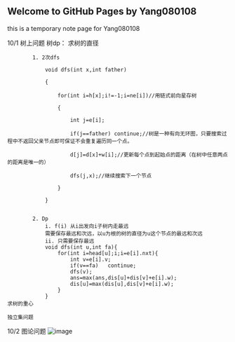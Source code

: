## Welcome to GitHub Pages by Yang080108

this is a temporary note page for Yang080108
	
  
  
  
10/1 树上问题
	树dp：
	求树的直径
		
			1. 2次dfs 

				void dfs(int x,int father)

				{

					for(int i=h[x];i!=-1;i=ne[i])//用链式前向星存树

					{

						int j=e[i];

						if(j==father) continue;//树是一种有向无环图，只要搜索过程中不返回父亲节点即可保证不会重复遍历同一个点。

						d[j]=d[x]+w[i];//更新每个点到起始点的距离（在树中任意两点的距离是唯一的）

						dfs(j,x);//继续搜索下一个节点

					}

				}


			2. Dp
				i. f(i) 从i出发向i子树内走最远
				需要保存最远和次远，以u为根的树的直径为u这个节点的最远和次远
				ii. 只需要保存最远
				void dfs(int u,int fa){
					for(int i=head[u];i;i=e[i].nxt){
						int v=e[i].v;
						if(v==fa)	continue;
						dfs(v);
						ans=max(ans,dis[u]+dis[v]+e[i].w);
						dis[u]=max(dis[u],dis[v]+e[i].w);
					}
				} 
	求树的重心
		
	独立集问题
		
10/2 图论问题
![image](https://user-images.githubusercontent.com/107249565/193443422-52516b4a-2178-4a11-beb0-bc887cae9723.png)

		
			

